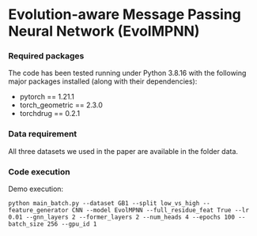 # Evolution-aware Message Passing Neural Network (EvolMPNN)

### Required packages
The code has been tested running under Python 3.8.16 with the following major packages installed (along with their dependencies):

- pytorch == 1.21.1
- torch_geometric == 2.3.0
- torchdrug == 0.2.1

### Data requirement
All three datasets we used in the paper are available in the folder data.

### Code execution
Demo execution:
```
python main_batch.py --dataset GB1 --split low_vs_high --feature_generator CNN --model EvolMPNN --full_residue_feat True --lr 0.01 --gnn_layers 2 --former_layers 2 --num_heads 4 --epochs 100 --batch_size 256 --gpu_id 1
```
